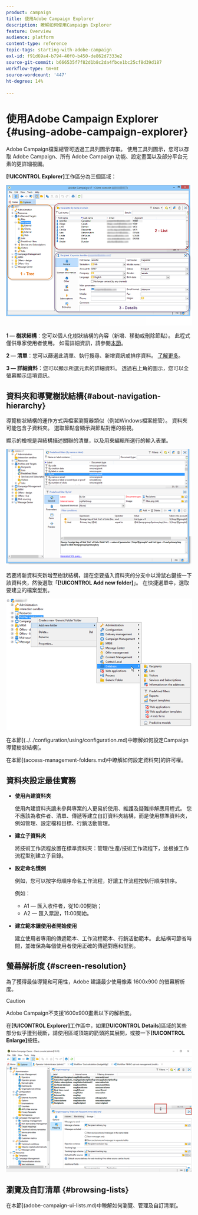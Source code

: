 ```yaml
---
product: campaign
title: 使用Adobe Campaign Explorer
description: 瞭解如何使用Campaign Explorer
feature: Overview
audience: platform
content-type: reference
topic-tags: starting-with-adobe-campaign
exl-id: f91d69a4-b794-40f0-b450-de862d7333e2
source-git-commit: b666535f7f82d1b8c2da4fbce1bc25cf8d39d187
workflow-type: tm+mt
source-wordcount: '447'
ht-degree: 14%

---
```


# 使用Adobe Campaign Explorer {#using-adobe-campaign-explorer}



Adobe Campaign檔案總管可透過工具列圖示存取。 使用工具列圖示，您可以存取 Adobe Campaign、所有 Adobe Campaign 功能、設定畫面以及部分平台元素的更詳細視圖。

**[!UICONTROL Explorer]**&#x200B;工作區分為三個區域：

![](assets/s_ncs_user_navigation.png)

**1 — 樹狀結構**：您可以個人化樹狀結構的內容（新增、移動或刪除節點）。 此程式僅供專家使用者使用。 如需詳細資訊，請參閱[本節](#about-navigation-hierarchy)。

**2 — 清單**：您可以篩選此清單、執行搜尋、新增資訊或排序資料。 [了解更多](adobe-campaign-ui-lists.md)。

**3 — 詳細資料**：您可以顯示所選元素的詳細資料。 透過右上角的圖示，您可以全螢幕顯示這項資訊。

## 資料夾和導覽樹狀結構{#about-navigation-hierarchy}

導覽樹狀結構的運作方式與檔案瀏覽器類似（例如Windows檔案總管）。 資料夾可能包含子資料夾。 選取節點會顯示與節點對應的檢視。

顯示的檢視是與結構描述關聯的清單，以及用來編輯所選行的輸入表單。

![](assets/d_ncs_integration_navigation.png)

若要將新資料夾新增至樹狀結構，請在您要插入資料夾的分支中以滑鼠右鍵按一下該資料夾，然後選取「**[!UICONTROL Add new folder]**」。 在快捷選單中，選取要建立的檔案型別。

![](assets/d_ncs_integration_navigation_create.png)

在本節](../../configuration/using/configuration.md)中瞭解如何設定Campaign導覽樹狀結構[。

在本節](access-management-folders.md)中瞭解如何設定資料夾[的許可權。

## 資料夾設定最佳實務

* **使用內建資料夾**

  使用內建資料夾讓未參與專案的人更易於使用、維護及疑難排解應用程式。 您不應該為收件者、清單、傳遞等建立自訂資料夾結構，而是使用標準資料夾，例如管理、設定檔和目標、行銷活動管理。

* **建立子資料夾**

  將技術工作流程放置在標準資料夾：管理/生產/技術工作流程下，並根據工作流程型別建立子目錄。

* **設定命名慣例**

  例如，您可以按字母順序命名工作流程，好讓工作流程按執行順序排序。

  例如：

   * A1 — 匯入收件者，從10:00開始；
   * A2 — 匯入票證，11:00開始。

* **建立範本讓使用者開始使用**

  建立使用者專用的傳遞範本、工作流程範本、行銷活動範本。 此結構可節省時間，並確保為每個使用者使用正確的傳遞對應和型別。

## 螢幕解析度 {#screen-resolution}

為了獲得最佳導覽和可用性，Adobe 建議最少使用像素 1600x900 的螢幕解析度。

>[!CAUTION]
>
>Adobe Campaign不支援1600x900畫素以下的解析度。

在&#x200B;**[!UICONTROL Explorer]**&#x200B;工作區中，如果&#x200B;**[!UICONTROL Details]**&#x200B;區域的某些部分似乎遭到截斷，請使用區域頂端的箭頭將其展開，或按一下&#x200B;**[!UICONTROL Enlarge]**&#x200B;按鈕。

![](assets/s_ncs_user_resolution.png)

## 瀏覽及自訂清單 {#browsing-lists}

在本節](adobe-campaign-ui-lists.md)中瞭解如何瀏覽、管理及自訂清單[。
